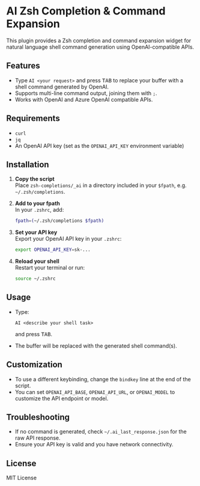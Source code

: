 # AI Zsh Completion & Command Expansion

This plugin provides a Zsh completion and command expansion widget for natural language shell command generation using OpenAI-compatible APIs.

## Features

- Type `AI <your request>` and press <kbd>TAB</kbd> to replace your buffer with a shell command generated by OpenAI.
- Supports multi-line command output, joining them with ` ; `.
- Works with OpenAI and Azure OpenAI compatible APIs.

## Requirements

- `curl`
- `jq`
- An OpenAI API key (set as the `OPENAI_API_KEY` environment variable)

## Installation

1. **Copy the script**  
   Place `zsh-completions/_ai` in a directory included in your `$fpath`, e.g. `~/.zsh/completions`.

2. **Add to your fpath**  
   In your `.zshrc`, add:
   ```zsh
   fpath=(~/.zsh/completions $fpath)
   ```

3. **Set your API key**  
   Export your OpenAI API key in your `.zshrc`:
   ```zsh
   export OPENAI_API_KEY=sk-...
   ```

4. **Reload your shell**  
   Restart your terminal or run:
   ```zsh
   source ~/.zshrc
   ```

## Usage

- Type:
  ```
  AI <describe your shell task>
  ```
  and press <kbd>TAB</kbd>.

- The buffer will be replaced with the generated shell command(s).

## Customization

- To use a different keybinding, change the `bindkey` line at the end of the script.
- You can set `OPENAI_API_BASE`, `OPENAI_API_URL`, or `OPENAI_MODEL` to customize the API endpoint or model.

## Troubleshooting

- If no command is generated, check `~/.ai_last_response.json` for the raw API response.
- Ensure your API key is valid and you have network connectivity.

## License

MIT License
